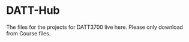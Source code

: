 # DATT-Hub

The files for the projects for DATT3700  live here.
Please only download from Course files.
